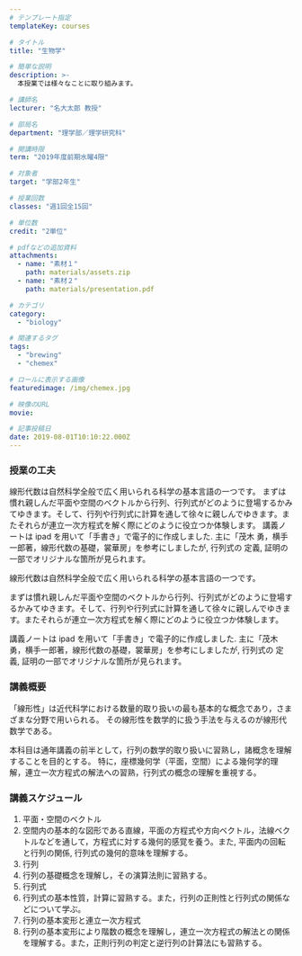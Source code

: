 ```yaml
---
# テンプレート指定
templateKey: courses

# タイトル
title: "生物学"

# 簡単な説明
description: >-
  本授業では様々なことに取り組みます。

# 講師名
lecturer: "名大太郎 教授"

# 部局名
department: "理学部／理学研究科"

# 開講時限
term: "2019年度前期水曜4限"

# 対象者
target: "学部2年生"

# 授業回数
classes: "週1回全15回"

# 単位数
credit: "2単位"

# pdfなどの追加資料
attachments:
  - name: "素材１"
    path: materials/assets.zip
  - name: "素材２"
    path: materials/presentation.pdf

# カテゴリ
category:
  - "biology"

# 関連するタグ
tags:
  - "brewing"
  - "chemex"

# ロールに表示する画像
featuredimage: /img/chemex.jpg

# 映像のURL
movie:

# 記事投稿日
date: 2019-08-01T10:10:22.000Z
---
```


### 授業の工夫

線形代数は自然科学全般で広く用いられる科学の基本言語の一つです。 まずは慣れ親しんだ平面や空間のベクトルから行列、行列式がどのように登場するかみてゆきます。そして、行列や行列式に計算を通して徐々に親しんでゆきます。またそれらが連立一次方程式を解く際にどのように役立つか体験します。 講義ノートは ipad を用いて「手書き」で電子的に作成しました. 主に「茂木 勇，横手一郎著，線形代数の基礎，裳華房」を参考にしましたが, 行列式の 定義, 証明の一部でオリジナルな箇所が見られます。

線形代数は自然科学全般で広く用いられる科学の基本言語の一つです。

まずは慣れ親しんだ平面や空間のベクトルから行列、行列式がどのように登場するかみてゆきます。そして、行列や行列式に計算を通して徐々に親しんでゆきます。またそれらが連立一次方程式を解く際にどのように役立つか体験します。

講義ノートは ipad を用いて「手書き」で電子的に作成しました. 主に「茂木 勇，横手一郎著，線形代数の基礎，裳華房」を参考にしましたが, 行列式の 定義, 証明の一部でオリジナルな箇所が見られます。

### 講義概要

「線形性」は近代科学における数量的取り扱いの最も基本的な概念であり，さまざまな分野で用いられる。 その線形性を数学的に扱う手法を与えるのが線形代数学である。

本科目は通年講義の前半として，行列の数学的取り扱いに習熟し，諸概念を理解することを目的とする。 特に，座標幾何学（平面，空間）による幾何学的理解，連立一次方程式の解法への習熟，行列式の概念の理解を重視する。

### 講義スケジュール

1. 平面・空間のベクトル
2. 空間内の基本的な図形である直線，平面の方程式や方向ベクトル，法線ベクトルなどを通して，方程式に対する幾何的感覚を養う。また, 平面内の回転と行列の関係, 行列式の幾何的意味を理解する。
3. 行列
4. 行列の基礎概念を理解し，その演算法則に習熟する。
5. 行列式
6. 行列式の基本性質，計算に習熟する。また，行列の正則性と行列式の関係などについて学ぶ。
7. 行列の基本変形と連立一次方程式
8. 行列の基本変形により階数の概念を理解し，連立一次方程式の解法との関係を理解する。また，正則行列の判定と逆行列の計算法にも習熟する。
